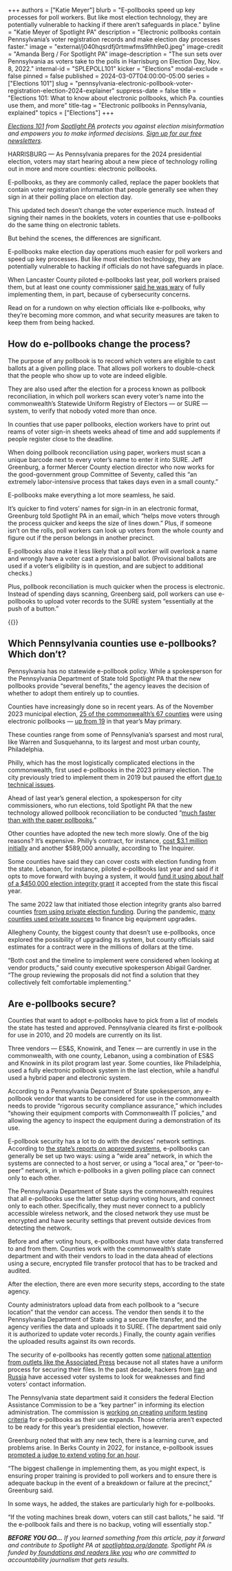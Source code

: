 +++
authors = ["Katie Meyer"]
blurb = "E-pollbooks speed up key processes for poll workers. But like most election technology, they are potentially vulnerable to hacking if there aren’t safeguards in place."
byline = "Katie Meyer of Spotlight PA"
description = "Electronic pollbooks contain Pennsylvania’s voter registration records and make election day processes faster."
image = "external/j040hqsrdfj0rtmwfms9fhh9e0.jpeg"
image-credit = "Amanda Berg / For Spotlight PA"
image-description = "The sun sets over Pennsylvania as voters take to the polls in Harrisburg on Election Day, Nov. 8, 2022."
internal-id = "SPLEPOLL101"
kicker = "Elections"
modal-exclude = false
pinned = false
published = 2024-03-07T04:00:00-05:00
series = ["Elections 101"]
slug = "pennsylvania-electronic-pollbook-voter-registration-election-2024-explainer"
suppress-date = false
title = "Elections 101: What to know about electronic pollbooks, which Pa. counties use them, and more"
title-tag = "Electronic pollbooks in Pennsylvania, explained"
topics = ["Elections"]
+++

<a href="https://www.spotlightpa.org/series/elections-101/"><em>Elections 101</em></a><em> from </em><a href="https://www.spotlightpa.org/"><em>Spotlight PA</em></a><em> protects you against election misinformation and empowers you to make informed decisions. </em><a href="https://www.spotlightpa.org/newsletters"><em>Sign up for our free newsletters</em></a><em>.</em>

HARRISBURG — As Pennsylvania prepares for the 2024 presidential election, voters may start hearing about a new piece of technology rolling out in more and more counties: electronic pollbooks.

E-pollbooks, as they are commonly called, replace the paper booklets that contain voter registration information that people generally see when they sign in at their polling place on election day.

This updated tech doesn’t change the voter experience much. Instead of signing their names in the booklets, voters in counties that use e-pollbooks do the same thing on electronic tablets.

But behind the scenes, the differences are significant.

<script src="https://www.spotlightpa.org/embed.js" async></script><div data-spl-embed-version="1" data-spl-src="https://www.spotlightpa.org/embeds/newsletter/"></div>

E-pollbooks make election day operations much easier for poll workers and speed up key processes. But like most election technology, they are potentially vulnerable to hacking if officials do not have safeguards in place.

When Lancaster County piloted e-pollbooks last year, poll workers praised them, but at least one county commissioner <a href="https://lancasteronline.com/news/local/e-poll-books-get-positive-response-in-lancaster-county-but-adoption-soon-is-unlikely-lancaster/article_78c0a6f2-3df0-11ee-8243-3fd168425cbe.html">said he was wary</a> of fully implementing them, in part, because of cybersecurity concerns.

Read on for a rundown on why election officials like e-pollbooks, why they’re becoming more common, and what security measures are taken to keep them from being hacked.

## How do e-pollbooks change the process?

The purpose of any pollbook is to record which voters are eligible to cast ballots at a given polling place. That allows poll workers to double-check that the people who show up to vote are indeed eligible.

They are also used after the election for a process known as pollbook reconciliation, in which poll workers scan every voter’s name into the commonwealth’s Statewide Uniform Registry of Electors — or SURE — system, to verify that nobody voted more than once.

In counties that use paper pollbooks, election workers have to print out reams of voter sign-in sheets weeks ahead of time and add supplements if people register close to the deadline.

When doing pollbook reconciliation using paper, workers must scan a unique barcode next to every voter’s name to enter it into SURE. Jeff Greenburg, a former Mercer County election director who now works for the good-government group Committee of Seventy, called this “an extremely labor-intensive process that takes days even in a small county.”<strong></strong>

E-pollbooks make everything a lot more seamless, he said.

It’s quicker to find voters’ names for sign-in in an electronic format, Greenburg told Spotlight PA in an email, which “helps move voters through the process quicker and keeps the size of lines down.” Plus, if someone isn’t on the rolls, poll workers can look up voters from the whole county and figure out if the person belongs in another precinct.

E-pollbooks also make it less likely that a poll worker will overlook a name and wrongly have a voter cast a provisional ballot. (Provisional ballots are used if a voter’s eligibility is in question, and are subject to additional checks.)

Plus, pollbook reconciliation is much quicker when the process is electronic. Instead of spending days scanning, Greenberg said, poll workers can use e-pollbooks to upload voter records to the SURE system “essentially at the push of a button.”

{{<picture src="cas/8qt7-7rs1-z1tb-5z6g.jpeg" description="An example of an ExpressPoll electronic pollbook tablet, which is the model used in Philadelphia." caption="An example of an ExpressPoll electronic pollbook tablet, which is the model used in Philadelphia." credit="Courtesy of the Philadelphia City Commissioners">}}

## Which Pennsylvania counties use e-pollbooks? Which don’t?

Pennsylvania has no statewide e-pollbook policy. While a spokesperson for the Pennsylvania Department of State told Spotlight PA that the new pollbooks provide “several benefits,” the agency leaves the decision of whether to adopt them entirely up to counties.

Counties have increasingly done so in recent years. As of the November 2023 municipal election, <a href="https://www.vote.pa.gov/About-Elections/Pages/New-Voting-Systems.aspx">25 of the commonwealth’s 67 counties</a> were using electronic pollbooks — <a href="https://www.spotlightpa.org/news/2023/10/pennsylvania-election-results-2023-vote-counting-mail-ballot-delays-timing/">up from 19</a> in that year’s May primary.

These counties range from some of Pennsylvania’s sparsest and most rural, like Warren and Susquehanna, to its largest and most urban county, Philadelphia.

Philly, which has the most logistically complicated elections in the commonwealth, first used e-pollbooks in the 2023 primary election. The city previously tried to implement them in 2019 but paused the effort <a href="https://www.inquirer.com/politics/philadelphia/philly-epollbook-electronic-systems-should-not-be-used-city-says-20190917.html">due to technical issues</a>.

Ahead of last year’s general election, a spokesperson for city commissioners, who run elections, told Spotlight PA that the new technology allowed pollbook reconciliation to be conducted “<a href="https://www.spotlightpa.org/news/2023/10/pennsylvania-election-results-2023-vote-counting-mail-ballot-delays-timing/">much faster than with the paper pollbooks.</a>”

Other counties have adopted the new tech more slowly. One of the big reasons? It’s expensive. Philly’s contract, for instance, <a href="https://www.inquirer.com/politics/election/philadelphia-electronic-poll-books-election-day-20230512.html">cost $3.1 million initially</a> and another $589,000 annually, according to The Inquirer.

Some counties have said they can cover costs with election funding from the state. Lebanon, for instance, piloted e-pollbooks last year and said if it opts to move forward with buying a system, it would <a href="https://lebtown.com/2023/09/11/county-election-board-approves-trial-run-of-e-poll-books-at-select-precincts/">fund it using about half of a $450,000 election integrity grant</a> it accepted from the state this fiscal year.

The same 2022 law that initiated those election integrity grants also barred counties <a href="https://www.spotlightpa.org/news/2022/07/pa-election-funding-private-donation-ban-budget-deal/">from using private election funding</a>. During the pandemic, <a href="https://www.spotlightpa.org/news/2021/05/pa-2020-election-zuckerberg-grants-gop-outcry/">many counties used private sources</a> to finance big equipment upgrades.

Allegheny County, the biggest county that doesn’t use e-pollbooks, once explored the possibility of upgrading its system, but county officials said estimates for a contract were in the millions of dollars at the time.

“Both cost and the timeline to implement were considered when looking at vendor products,” said county executive spokesperson Abigail Gardner. “The group reviewing the proposals did not find a solution that they collectively felt comfortable implementing.”

## Are e-pollbooks secure?

Counties that want to adopt e-pollbooks have to pick from a list of models the state has tested and approved. Pennsylvania cleared its first e-pollbook for use in 2010, and 20 models are currently on its list.

Three vendors — ES&amp;S, Knowink, and Tenex — are currently in use in the commonwealth, with one county, Lebanon, using a combination of ES&amp;S and Knowink in its pilot program last year. Some counties, like Philadelphia, used a fully electronic pollbook system in the last election, while a handful used a hybrid paper and electronic system.

According to a Pennsylvania Department of State spokesperson, any e-pollbook vendor that wants to be considered for use in the commonwealth needs to provide “rigorous security compliance assurance,” which includes “showing their equipment comports with Commonwealth IT policies,” and allowing the agency to inspect the equipment during a demonstration of its use.

E-pollbook security has a lot to do with the devices’ network settings. According to <a href="https://www.dos.pa.gov/VotingElections/OtherServicesEvents/Pages/Voting-Systems.aspx">the state’s reports on approved systems</a>, e-pollbooks can generally be set up two ways: using a “wide area” network, in which the systems are connected to a host server, or using a “local area,” or “peer-to-peer” network, in which e-pollbooks in a given polling place can connect only to each other.

The Pennsylvania Department of State says the commonwealth requires that all e-pollbooks use the latter setup during voting hours, and connect only to each other. Specifically, they must never connect to a publicly accessible wireless network, and the closed network they use must be encrypted and have security settings that prevent outside devices from detecting the network.

Before and after voting hours, e-pollbooks must have voter data transferred to and from them. Counties work with the commonwealth’s state department and with their vendors to load in the data ahead of elections using a secure, encrypted file transfer protocol that has to be tracked and audited.

After the election, there are even more security steps, according to the state agency.

County administrators upload data from each pollbook to a “secure location” that the vendor can access. The vendor then sends it to the Pennsylvania Department of State using a secure file transfer, and the agency verifies the data and uploads it to SURE. (The department said only it is authorized to update voter records.) Finally, the county again verifies the uploaded results against its own records.

<script src="https://www.spotlightpa.org/embed.js" async></script><div data-spl-embed-version="1" data-spl-src="https://www.spotlightpa.org/embeds/donate/"></div>

The security of e-pollbooks has recently gotten some <a href="https://apnews.com/article/arizona-united-states-government-2022-midterm-elections-donald-trump-los-angeles-651d0e923973daf28ff3b9d6105b4d74">national attention from outlets like the Associated Press</a> because not all states have a uniform process for securing their files. In the past decade, hackers from <a href="https://apnews.com/article/donald-trump-florida-elections-voting-2020-voting-2124f257f89649630e123952df34b186">Iran</a> and <a href="https://apnews.com/article/illinois-russia-il-state-wire-elections-chicago-90f55790e5c04e19bbb7d0b17c1a041b">Russia</a> have accessed voter systems to look for weaknesses and find voters’ contact information.

The Pennsylvania state department said it considers the federal Election Assistance Commission to be a “key partner” in informing its election administration. The commission is <a href="https://apnews.com/article/election-technology-electronic-pollbooks-security-voting-f700da950199db8423a423287701db2e">working on creating uniform testing criteria</a> for e-pollbooks as their use expands. Those criteria aren’t expected to be ready for this year’s presidential election, however.

Greenburg noted that with any new tech, there is a learning curve, and problems arise. In Berks County in 2022, for instance, e-pollbook issues <a href="https://www.wfmz.com/news/area/berks/berks-elections-board-addresses-primarys-pollbook-issues/article_aa4058c6-1439-11ed-8dc3-8feec88c60b6.html">prompted a judge to extend voting for an hour</a>.

“The biggest challenge in implementing them, as you might expect, is ensuring proper training is provided to poll workers and to ensure there is adequate backup in the event of a breakdown or failure at the precinct,” Greenburg said.

In some ways, he added, the stakes are particularly high for e-pollbooks.

“If the voting machines break down, voters can still cast ballots,” he said. “If the e-pollbook fails and there is no backup, voting will essentially stop.”

<strong><em>BEFORE YOU GO…</em></strong><em> If you learned something from this article, pay it forward and contribute to Spotlight PA at </em><a href="http://spotlightpa.org/donate"><em>spotlightpa.org/donate</em></a><em>. Spotlight PA is funded by</em><a href="https://www.spotlightpa.org/support"><em> foundations and readers like you</em></a><em> who are committed to accountability journalism that gets results.</em>

